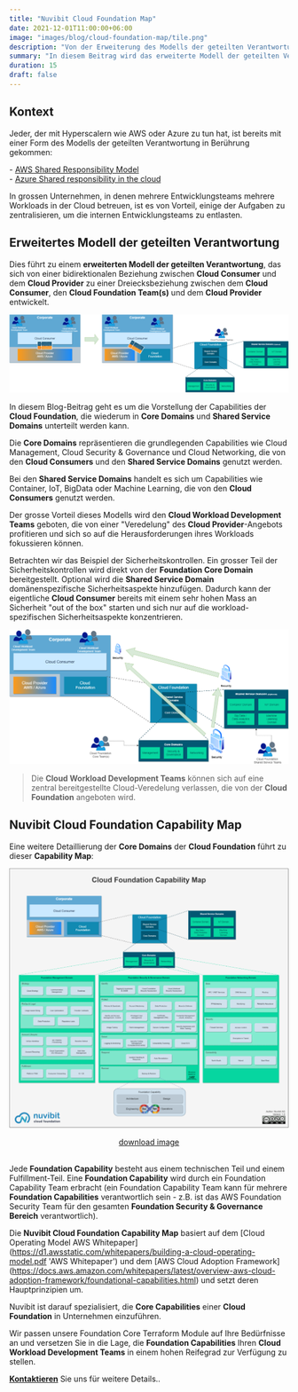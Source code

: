 ```yaml
---
title: "Nuvibit Cloud Foundation Map"
date: 2021-12-01T11:00:00+06:00
image: "images/blog/cloud-foundation-map/tile.png"
description: "Von der Erweiterung des Modells der geteilten Verantwortung zur Nuvibit Cloud Foundation Capability Map mit Fokus auf die Core Domains."
summary: "In diesem Beitrag wird das erweiterte Modell der geteilten Verantwortung eingeführt und die Nuvibit Cloud Foundation Capability Map vorgestellt."
duration: 15
draft: false
---
```

## Kontext

Jeder, der mit Hyperscalern wie AWS oder Azure zu tun hat, ist bereits mit einer Form des Modells der geteilten Verantwortung in Berührung gekommen:

\- [AWS Shared Responsibility Model](https://aws.amazon.com/compliance/shared-responsibility-model/?nc1=h_ls 'AWS Shared Responsibility Model Website')  
\- [Azure Shared responsibility in the cloud](https://docs.microsoft.com/en-us/azure/security/fundamentals/shared-responsibility 'Azure Shared responsibility in the cloud Website')  

In grossen Unternehmen, in denen mehrere Entwicklungsteams mehrere Workloads in der Cloud betreuen, ist es von Vorteil, einige der Aufgaben zu zentralisieren, um die internen Entwicklungsteams zu entlasten.

## Erweitertes Modell der geteilten Verantwortung
Dies führt zu einem **erweiterten Modell der geteilten Verantwortung**, das sich von einer bidirektionalen Beziehung zwischen **Cloud Consumer** und dem **Cloud Provider** zu einer Dreiecksbeziehung zwischen dem **Cloud Consumer**, den **Cloud Foundation Team(s)** und dem **Cloud Provider** entwickelt. 

![img](images/blog/cloud-foundation-map/extended-srm.png)

In diesem Blog-Beitrag geht es um die Vorstellung der Capabilities der **Cloud Foundation**, die wiederum in **Core Domains** und **Shared Service Domains** unterteilt werden kann. 

Die **Core Domains** repräsentieren die grundlegenden Capabilities wie Cloud Management, Cloud Security & Governance und Cloud Networking, die von den **Cloud Consumers** und den **Shared Service Domains** genutzt werden.

Bei den **Shared Service Domains** handelt es sich um Capabilities wie Container, IoT, BigData oder Machine Learning, die von den **Cloud Consumers** genutzt werden.
  
Der grosse Vorteil dieses Modells wird den **Cloud Workload Development Teams** geboten, die von einer "Veredelung" des **Cloud Provider**-Angebots profitieren und sich so auf die Herausforderungen ihres Workloads fokussieren können. 

Betrachten wir das Beispiel der Sicherheitskontrollen. Ein grosser Teil der Sicherheitskontrollen wird direkt von der **Foundation Core Domain** bereitgestellt. Optional wird die **Shared Service Domain** domänenspezifische Sicherheitsaspekte hinzufügen. Dadurch kann der eigentliche **Cloud Consumer** bereits mit einem sehr hohen Mass an Sicherheit "out of the box" starten und sich nur auf die workload-spezifischen Sicherheitsaspekte konzentrieren.

![img](images/blog/cloud-foundation-map/sample-security.png)

> Die **Cloud Workload Development Teams** können sich auf eine zentral bereitgestellte Cloud-Veredelung verlassen, die von der **Cloud Foundation** angeboten wird.

## Nuvibit Cloud Foundation Capability Map
Eine weitere Detaillierung der **Core Domains** der **Cloud Foundation** führt zu dieser **Capability Map**:

![img](images/blog/cloud-foundation-map/cloud-capability-map.png)<div align="center"><a href="/images/blog/cloud-foundation-map/cloud-capability-map.png" target="_blank">download image</a></div><br>

Jede **Foundation Capability** besteht aus einem technischen Teil und einem Fulfillment-Teil. Eine **Foundation Capability** wird durch ein Foundation Capability Team erbracht (ein Foundation Capability Team kann für mehrere **Foundation Capabilities** verantwortlich sein - z.B. ist das AWS Foundation Security Team für den gesamten **Foundation Security & Governance Bereich** verantwortlich).

Die **Nuvibit Cloud Foundation Capability Map** basiert auf dem [Cloud Operating Model AWS Whitepaper] (https://d1.awsstatic.com/whitepapers/building-a-cloud-operating-model.pdf 'AWS Whitepaper') und dem [AWS Cloud Adoption Framework] (https://docs.aws.amazon.com/whitepapers/latest/overview-aws-cloud-adoption-framework/foundational-capabilities.html) und setzt deren Hauptprinzipien um.

Nuvibit ist darauf spezialisiert, die **Core Capabilities** einer **Cloud Foundation** in Unternehmen einzuführen.

Wir passen unsere Foundation Core Terraform Module auf Ihre Bedürfnisse an und versetzen Sie in die Lage, die **Foundation Capabilities** Ihren **Cloud Workload Development Teams** in einem hohen Reifegrad zur Verfügung zu stellen.

**[Kontaktieren](/contact/ 'Kontakt aufnehmen für mehr Infos!')** Sie uns für weitere Details..